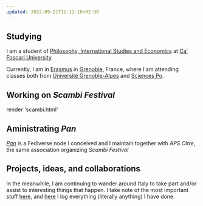 ```yaml
---
updated: 2022-09-21T12:11:10+02:00
---
```

## Studying

I am a student of [Philosophy, International Studies and Economics](https://unive.it/pise 'PISE course page on UniVe website') at [Ca’ Foscari University](https://unive.it 'Ca’ Foscari University website').

Currently, I am in [Erasmus](/erasmus-grenoble/) in [Grenoble](/grenoble/), France, where I am attending classes both from <a href='https://www.univ-grenoble-alpes.fr' title='Université Grenoble-Alpes' lang='fr' hreflang='fr'>Université Grenoble-Alpes</a> and [Sciences Po](https://www.sciencespo-grenoble.fr 'Sciences Po Grenoble').

## Working on <cite>Scambi Festival</cite>

render 'scambi.html'

## Aministrating <cite>Pan</cite>

<cite>[Pan](https://pan.rent 'Pan social')</cite> is a Fediverse node I conceived and I maintain together with <cite>APS Oltre</cite>, the same association organizing <cite>Scambi Festival</cite>

## Projects, ideas, and collaborations

In the meanwhile, I am continuing to wander around Italy to take part and/or assist to interesting things that happen. I take note of the most important stuff [here](https://tommi.space/stuff 'Stuff - tommi.space'), and <a href='https://tommi.space/tutto' hreflang='it' title='Tutto quello che ho fatto'>here</a> I log everything (literally anything) I have done.
